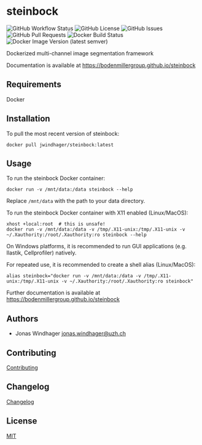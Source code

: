 # steinbock

![GitHub Workflow Status](https://img.shields.io/github/workflow/status/BodenmillerGroup/steinbock/docs?label=docs)
![GitHub License](https://img.shields.io/github/license/BodenmillerGroup/steinbock)
![GitHub Issues](https://img.shields.io/github/issues/BodenmillerGroup/steinbock)
![GitHub Pull Requests](https://img.shields.io/github/issues-pr/BodenmillerGroup/steinbock?label=pull%20requests)
![Docker Build Status](https://img.shields.io/docker/build/jwindhager/steinbock)
![Docker Image Version (latest semver)](https://img.shields.io/docker/v/jwindhager/steinbock?label=docker%20version&sort=semver)

Dockerized multi-channel image segmentation framework

Documentation is available at https://bodenmillergroup.github.io/steinbock


## Requirements

Docker


## Installation

To pull the most recent version of steinbock:

    docker pull jwindhager/steinbock:latest


## Usage

To run the steinbock Docker container:

    docker run -v /mnt/data:/data steinbock --help

Replace `/mnt/data` with the path to your data directory.

To run the steinbock Docker container with X11 enabled (Linux/MacOS):

    xhost +local:root  # this is unsafe!
    docker run -v /mnt/data:/data -v /tmp/.X11-unix:/tmp/.X11-unix -v ~/.Xauthority:/root/.Xauthority:ro steinbock --help

On Windows platforms, it is recommended to run GUI applications (e.g. Ilastik, Cellprofiler) natively.

For repeated use, it is recommended to create a shell alias (Linux/MacOS):

    alias steinbock="docker run -v /mnt/data:/data -v /tmp/.X11-unix:/tmp/.X11-unix -v ~/.Xauthority:/root/.Xauthority:ro steinbock"

Further documentation is available at https://bodenmillergroup.github.io/steinbock


## Authors

- Jonas Windhager [jonas.windhager@uzh.ch](mailto:jonas.windhager@uzh.ch)


## Contributing

[Contributing](CONTRIBUTING.md)


## Changelog

[Changelog](CHANGELOG.md)


## License

[MIT](LICENSE.md)
